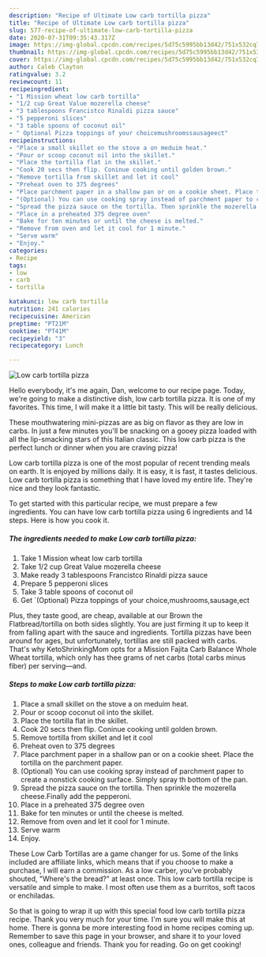 ```yaml
---
description: "Recipe of Ultimate Low carb tortilla pizza"
title: "Recipe of Ultimate Low carb tortilla pizza"
slug: 577-recipe-of-ultimate-low-carb-tortilla-pizza
date: 2020-07-31T09:35:43.317Z
image: https://img-global.cpcdn.com/recipes/5d75c5995bb13d42/751x532cq70/low-carb-tortilla-pizza-recipe-main-photo.jpg
thumbnail: https://img-global.cpcdn.com/recipes/5d75c5995bb13d42/751x532cq70/low-carb-tortilla-pizza-recipe-main-photo.jpg
cover: https://img-global.cpcdn.com/recipes/5d75c5995bb13d42/751x532cq70/low-carb-tortilla-pizza-recipe-main-photo.jpg
author: Caleb Clayton
ratingvalue: 3.2
reviewcount: 11
recipeingredient:
- "1 Mission wheat low carb tortilla"
- "1/2 cup Great Value mozerella cheese"
- "3 tablespoons Francistco Rinaldi pizza sauce"
- "5 pepperoni slices"
- "3 table spoons of coconut oil"
- " Optional Pizza toppings of your choicemushroomssausageect"
recipeinstructions:
- "Place a small skillet on the stove a on meduim heat."
- "Pour or scoop coconut oil into the skillet."
- "Place the tortilla flat in the skillet."
- "Cook 20 secs then flip. Coninue cooking until golden brown."
- "Remove tortilla from skillet and let it cool"
- "Preheat oven to 375 degrees"
- "Place parchment paper in a shallow pan or on a cookie sheet. Place the tortilla on the parchment paper."
- "(Optional) You can use cooking spray instead of parchment paper to create a nonstick cooking surface. Simply spray th bottom of the pan."
- "Spread the pizza sauce on the tortilla. Then sprinkle the mozerella cheese.Finally add the pepperoni."
- "Place in a preheated 375 degree oven"
- "Bake for ten minutes or until the cheese is melted."
- "Remove from oven and let it cool for 1 minute."
- "Serve warm"
- "Enjoy."
categories:
- Recipe
tags:
- low
- carb
- tortilla

katakunci: low carb tortilla 
nutrition: 241 calories
recipecuisine: American
preptime: "PT21M"
cooktime: "PT41M"
recipeyield: "3"
recipecategory: Lunch

---
```



![Low carb tortilla pizza](https://img-global.cpcdn.com/recipes/5d75c5995bb13d42/751x532cq70/low-carb-tortilla-pizza-recipe-main-photo.jpg)

Hello everybody, it's me again, Dan, welcome to our recipe page. Today, we're going to make a distinctive dish, low carb tortilla pizza. It is one of my favorites. This time, I will make it a little bit tasty. This will be really delicious.

These mouthwatering mini-pizzas are as big on flavor as they are low in carbs. In just a few minutes you&#39;ll be snacking on a gooey pizza loaded with all the lip-smacking stars of this Italian classic. This low carb pizza is the perfect lunch or dinner when you are craving pizza!

Low carb tortilla pizza is one of the most popular of recent trending meals on earth. It is enjoyed by millions daily. It is easy, it is fast, it tastes delicious. Low carb tortilla pizza is something that I have loved my entire life. They're nice and they look fantastic.


To get started with this particular recipe, we must prepare a few ingredients. You can have low carb tortilla pizza using 6 ingredients and 14 steps. Here is how you cook it.

<!--inarticleads1-->

##### The ingredients needed to make Low carb tortilla pizza:

1. Take 1 Mission wheat low carb tortilla
1. Take 1/2 cup Great Value mozerella cheese
1. Make ready 3 tablespoons Francistco Rinaldi pizza sauce
1. Prepare 5 pepperoni slices
1. Take 3 table spoons of coconut oil
1. Get  `(Optional) Pizza toppings of your choice,mushrooms,sausage,ect


Plus, they taste good, are cheap, available at our Brown the Flatbread/tortilla on both sides slightly. You are just firming it up to keep it from falling apart with the sauce and ingredients. Tortilla pizzas have been around for ages, but unfortunately, tortillas are still packed with carbs. That&#39;s why KetoShrinkingMom opts for a Mission Fajita Carb Balance Whole Wheat tortilla, which only has thee grams of net carbs (total carbs minus fiber) per serving—and. 

<!--inarticleads2-->

##### Steps to make Low carb tortilla pizza:

1. Place a small skillet on the stove a on meduim heat.
1. Pour or scoop coconut oil into the skillet.
1. Place the tortilla flat in the skillet.
1. Cook 20 secs then flip. Coninue cooking until golden brown.
1. Remove tortilla from skillet and let it cool
1. Preheat oven to 375 degrees
1. Place parchment paper in a shallow pan or on a cookie sheet. Place the tortilla on the parchment paper.
1. (Optional) You can use cooking spray instead of parchment paper to create a nonstick cooking surface. Simply spray th bottom of the pan.
1. Spread the pizza sauce on the tortilla. Then sprinkle the mozerella cheese.Finally add the pepperoni.
1. Place in a preheated 375 degree oven
1. Bake for ten minutes or until the cheese is melted.
1. Remove from oven and let it cool for 1 minute.
1. Serve warm
1. Enjoy.


These Low Carb Tortillas are a game changer for us. Some of the links included are affiliate links, which means that if you choose to make a purchase, I will earn a commission. As a low carber, you&#39;ve probably shouted, &#34;Where&#39;s the bread?&#34; at least once. This low carb tortilla recipe is versatile and simple to make. I most often use them as a burritos, soft tacos or enchiladas. 

So that is going to wrap it up with this special food low carb tortilla pizza recipe. Thank you very much for your time. I'm sure you will make this at home. There is gonna be more interesting food in home recipes coming up. Remember to save this page in your browser, and share it to your loved ones, colleague and friends. Thank you for reading. Go on get cooking!

